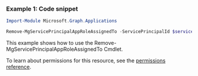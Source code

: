 ### Example 1: Code snippet

```powershell
Import-Module Microsoft.Graph.Applications

Remove-MgServicePrincipalAppRoleAssignedTo -ServicePrincipalId $servicePrincipalId -AppRoleAssignmentId $appRoleAssignmentId
```
This example shows how to use the Remove-MgServicePrincipalAppRoleAssignedTo Cmdlet.

To learn about permissions for this resource, see the [permissions reference](/graph/permissions-reference).

